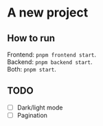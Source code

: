 # A new project

## How to run

Frontend: `pnpm frontend start`.  
Backend: `pnpm backend start`.  
Both: `pnpm start`.

## TODO

- [ ] Dark/light mode
- [ ] Pagination
